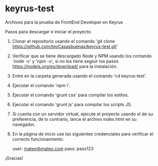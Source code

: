 # keyrus-test
Archivos para la prueba de FrontEnd Developer en Keyrus

Pasos para descargar e iniciar el proyecto.

1. Clonar el repositorio usando el comando 'git clone https://github.com/teoCasasbuenas/keyrus-test.git'

2. Verificar que se tiene descargado Node y NPM usando los comando 'node -v' y 'npm -v', si no los tiene segiuir los pasos https://nodejs.org/es/download/ para la instalación.

3. Entre en la carpeta generada usando el comando 'cd keyrus-test'.

4. Ejecutar el comando 'npm i'.

5. Ejecutar el comando 'grunt css' para compilar los estilos.

6. Ejecutar el comando 'grunt js' para compilar los scripts JS.

7. Si cuenta con un servidor virtual, ejecute el proyecto usando el de su preferencia, de lo contrario, lance el archivo index.html en su navegador.

8. En la página de inicio use las siguientes credenciales para verificar el correcto funcionamiento:
   
   user: mateo@mateo.com
   pass: pass123

¡Gracias!
